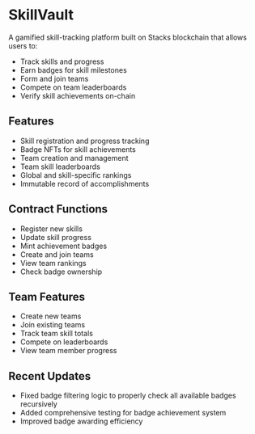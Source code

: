 # SkillVault

A gamified skill-tracking platform built on Stacks blockchain that allows users to:
- Track skills and progress
- Earn badges for skill milestones  
- Form and join teams
- Compete on team leaderboards
- Verify skill achievements on-chain

## Features
- Skill registration and progress tracking
- Badge NFTs for skill achievements 
- Team creation and management
- Team skill leaderboards
- Global and skill-specific rankings
- Immutable record of accomplishments

## Contract Functions
- Register new skills
- Update skill progress
- Mint achievement badges
- Create and join teams
- View team rankings
- Check badge ownership

## Team Features
- Create new teams
- Join existing teams
- Track team skill totals
- Compete on leaderboards
- View team member progress

## Recent Updates
- Fixed badge filtering logic to properly check all available badges recursively
- Added comprehensive testing for badge achievement system
- Improved badge awarding efficiency
